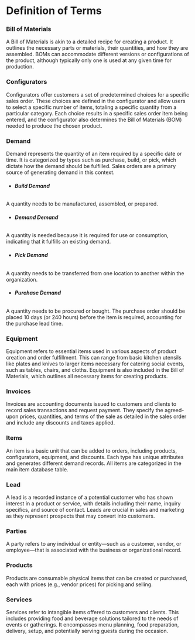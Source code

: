 # **Definition of Terms**

### **Bill of Materials**
A Bill of Materials is akin to a detailed recipe for creating a product. It outlines the necessary parts or materials, their quantities, and how they are assembled. BOMs can accommodate different versions or configurations of the product, although typically only one is used at any given time for production.
### **Configurators**
Configurators offer customers a set of predetermined choices for a specific sales order. These choices are defined in the configurator and allow users to select a specific number of items, totaling a specific quantity from a particular category. Each choice results in a specific sales order item being entered, and the configurator also determines the Bill of Materials (BOM) needed to produce the chosen product.
### **Demand**
Demand represents the quantity of an item required by a specific date or time. It is categorized by types such as purchase, build, or pick, which dictate how the demand should be fulfilled. Sales orders are a primary source of generating demand in this context.

* ###### **Build Demand**  
A quantity needs to be manufactured, assembled, or prepared.
* ###### **Demand Demand**  
A quantity is needed because it is required for use or consumption, indicating that it fulfills an existing demand.
* ###### **Pick Demand**  
A quantity needs to be transferred from one location to another within the organization.
* ###### **Purchase Demand**  
A quantity needs to be procured or bought. The purchase order should be placed 10 days (or 240 hours) before the item is required, accounting for the purchase lead time.

### **Equipment**
Equipment refers to essential items used in various aspects of product creation and order fulfillment. This can range from basic kitchen utensils like plates and knives to larger items necessary for catering social events, such as tables, chairs, and cloths. Equipment is also included in the Bill of Materials, which outlines all necessary items for creating products.

### **Invoices**
Invoices are accounting documents issued to customers and clients to record sales transactions and request payment. They specify the agreed-upon prices, quantities, and terms of the sale as detailed in the sales order and include any discounts and taxes applied.
### **Items**
An item is a basic unit that can be added to orders, including products, configurators, equipment, and discounts. Each type has unique attributes and generates different demand records. All items are categorized in the main item database table.

### **Lead**  
A lead is a recorded instance of a potential customer who has shown interest in a product or service, with details including their name, inquiry specifics, and source of contact. Leads are crucial in sales and marketing as they represent prospects that may convert into customers.

### **Parties**
A party refers to any individual or entity—such as a customer, vendor, or employee—that is associated with the business or organizational record.

### **Products**
Products are consumable physical items that can be created or purchased, each with prices (e.g., vendor prices) for picking and selling.

### **Services**
Services refer to intangible items offered  to customers and clients. This includes providing food and beverage solutions tailored to the needs of events or gatherings. It encompasses menu planning, food preparation, delivery, setup, and potentially serving guests during the occasion.



